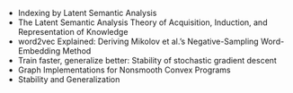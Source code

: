 * Indexing by Latent Semantic Analysis
* The Latent Semantic Analysis Theory of Acquisition, Induction, and Representation of Knowledge
* word2vec Explained: Deriving Mikolov et al.’s Negative-Sampling Word-Embedding Method
* Train faster, generalize better: Stability of stochastic gradient descent
* Graph Implementations for Nonsmooth Convex Programs
* Stability and Generalization

